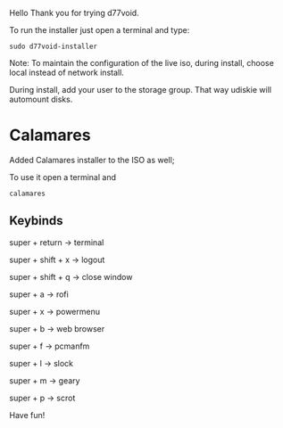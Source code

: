 Hello
Thank you for trying d77void.

To run the installer just open a terminal and type:

```
sudo d77void-installer
```

Note: 
To maintain the configuration of the live iso, during install, choose local instead of network install.

During install, add your user to the storage group. That way udiskie will automount disks.

# Calamares

Added Calamares installer to the ISO as well; 

To use it open a terminal and

```
calamares
```

## Keybinds

super + return -> terminal

super + shift + x -> logout

super + shift + q -> close window

super + a -> rofi

super + x -> powermenu

super + b -> web browser

super + f -> pcmanfm

super + l -> slock

super + m -> geary

super + p -> scrot

Have fun!
